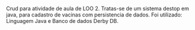 Crud para atividade de aula de LOO 2. Tratas-se de um sistema destop em java, para cadastro de vacinas com persistencia de dados.
Foi utilizado: Linguagem Java e Banco de dados Derby DB.
